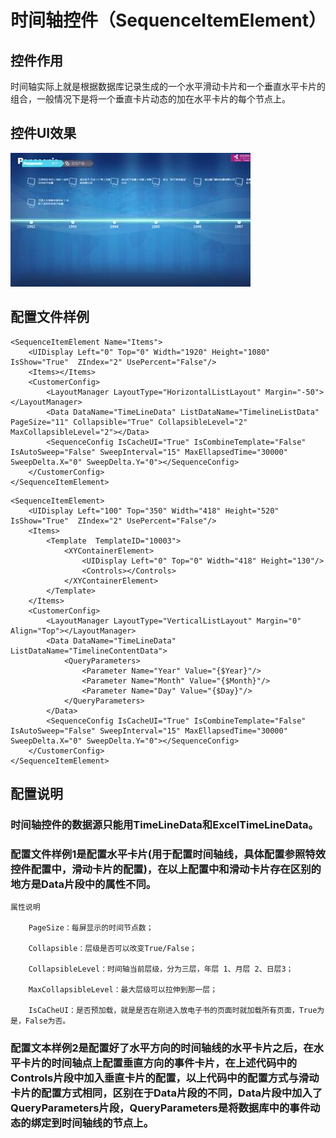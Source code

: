# 时间轴控件（SequenceItemElement）

## 控件作用

时间轴实际上就是根据数据库记录生成的一个水平滑动卡片和一个垂直水平卡片的组合，一般情况下是将一个垂直卡片动态的加在水平卡片的每个节点上。

## 控件UI效果

![Placeholder](../images/SequenceItemElement.png)


## 配置文件样例

```
<SequenceItemElement Name="Items">
    <UIDisplay Left="0" Top="0" Width="1920" Height="1080" IsShow="True"  ZIndex="2" UsePercent="False"/>
    <Items></Items>
    <CustomerConfig>
        <LayoutManager LayoutType="HorizontalListLayout" Margin="-50"></LayoutManager>
        <Data DataName="TimeLineData" ListDataName="TimelineListData"  PageSize="11" Collapsible="True" CollapsibleLevel="2" MaxCollapsibleLevel="2"></Data>
        <SequenceConfig IsCacheUI="True" IsCombineTemplate="False" IsAutoSweep="False" SweepInterval="15" MaxEllapsedTime="30000" SweepDelta.X="0" SweepDelta.Y="0"></SequenceConfig>
    </CustomerConfig>
</SequenceItemElement>
```
```
<SequenceItemElement>
    <UIDisplay Left="100" Top="350" Width="418" Height="520" IsShow="True"  ZIndex="2" UsePercent="False"/>
    <Items>
        <Template  TemplateID="10003">
            <XYContainerElement>
                <UIDisplay Left="0" Top="0" Width="418" Height="130"/>
                <Controls></Controls>
            </XYContainerElement>
        </Template>
    </Items>
    <CustomerConfig>
        <LayoutManager LayoutType="VerticalListLayout" Margin="0" Align="Top"></LayoutManager>
        <Data DataName="TimeLineData" ListDataName="TimelineContentData">
            <QueryParameters>
                <Parameter Name="Year" Value="{$Year}"/>
                <Parameter Name="Month" Value="{$Month}"/>
                <Parameter Name="Day" Value="{$Day}"/>
            </QueryParameters>
        </Data>
        <SequenceConfig IsCacheUI="True" IsCombineTemplate="False" IsAutoSweep="False" SweepInterval="15" MaxEllapsedTime="30000" SweepDelta.X="0" SweepDelta.Y="0"></SequenceConfig>
    </CustomerConfig>
</SequenceItemElement>

```
## 配置说明

### 时间轴控件的数据源只能用TimeLineData和ExcelTimeLineData。
### 配置文件样例1是配置水平卡片(用于配置时间轴线，具体配置参照特效控件配置中，滑动卡片的配置)，在以上配置中和滑动卡片存在区别的地方是Data片段中的属性不同。


    属性说明

        PageSize：每屏显示的时间节点数；

        Collapsible：层级是否可以改变True/False；

        CollapsibleLevel：时间轴当前层级，分为三层，年层 1、月层 2、日层3；

        MaxCollapsibleLevel：最大层级可以拉伸到那一层；

        IsCaCheUI：是否预加载，就是是否在刚进入放电子书的页面时就加载所有页面，True为是，False为否。

### 配置文本样例2是配置好了水平方向的时间轴线的水平卡片之后，在水平卡片的时间轴点上配置垂直方向的事件卡片，在上述代码中的Controls片段中加入垂直卡片的配置，以上代码中的配置方式与滑动卡片的配置方式相同，区别在于Data片段的不同，Data片段中加入了QueryParameters片段，QueryParameters是将数据库中的事件动态的绑定到时间轴线的节点上。

 



